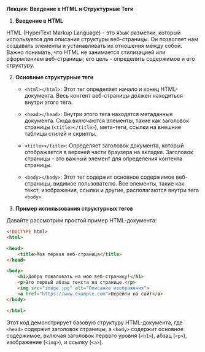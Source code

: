 **Лекция: Введение в HTML и Структурные Теги**

1. **Введение в HTML**

HTML (HyperText Markup Language) - это язык разметки, который используется для описания структуры веб-страницы. Он позволяет нам создавать элементы и устанавливать их отношения между собой. Важно понимать, что HTML не занимается стилизацией или оформлением веб-страницы; его цель - определить содержимое и его структуру.

2. **Основные структурные теги**

   - `<html></html>`: Этот тег определяет начало и конец HTML-документа. Весь контент веб-страницы должен находиться внутри этого тега.

   - `<head></head>`: Внутри этого тега находятся метаданные документа. Сюда включаются элементы, такие как заголовок страницы (`<title></title>`), мета-теги, ссылки на внешние таблицы стилей и скрипты.

   - `<title></title>`: Определяет заголовок документа, который отображается в верхней части браузера на вкладке. Заголовок страницы - это важный элемент для определения контента страницы.

   - `<body></body>`: Этот тег содержит основное содержимое веб-страницы, видимое пользователю. Все элементы, такие как текст, изображения, ссылки и другие, располагаются внутри тега `<body>`.

3. **Пример использования структурных тегов**

Давайте рассмотрим простой пример HTML-документа:

```html
<!DOCTYPE html>
<html>

<head>
    <title>Моя первая веб-страница</title>
</head>

<body>
    <h1>Добро пожаловать на мою веб-страницу!</h1>
    <p>Это первый абзац текста на странице.</p>
    <img src="image.jpg" alt="Описание изображения">
    <a href="https://www.example.com">Перейти на сайт</a>
</body>

</html>
```

Этот код демонстрирует базовую структуру HTML-документа, где `<head>` содержит заголовок страницы, а `<body>` содержит основное содержимое, включая заголовок первого уровня (`<h1>`), абзац (`<p>`), изображение (`<img>`), и ссылку (`<a>`).